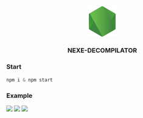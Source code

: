 <div align="center">
    <img src="./src/assets//img/logo.png" alt="Logo" width="80" height="80">
  <h3>NEXE-DECOMPILATOR</h3>
  <p>
  </p>
</div>

### Start
```js
npm i & npm start
```

### Example

<img src="https://cdn.discordapp.com/attachments/1018282509764669550/1052990542440575006/image.png" width="500"/>
<img src="https://cdn.discordapp.com/attachments/1018282509764669550/1052990675513245776/image.png" width="500"/>
<img src="https://cdn.discordapp.com/attachments/1018282509764669550/1052991128674238504/image.png" width="500"/>

